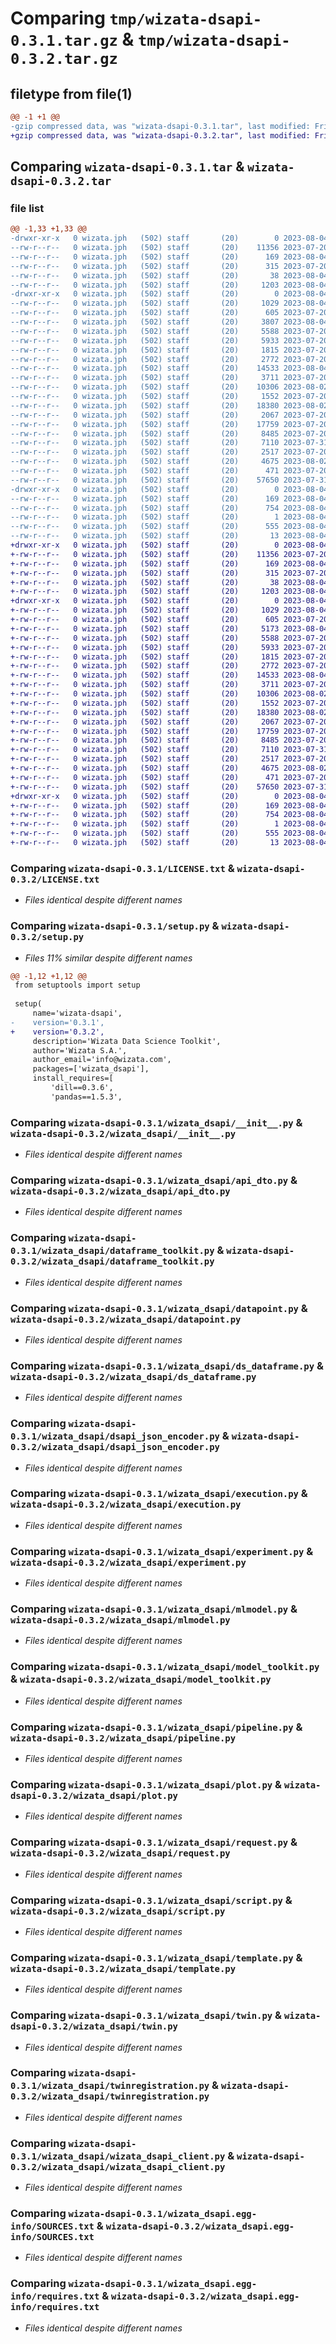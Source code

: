 # Comparing `tmp/wizata-dsapi-0.3.1.tar.gz` & `tmp/wizata-dsapi-0.3.2.tar.gz`

## filetype from file(1)

```diff
@@ -1 +1 @@
-gzip compressed data, was "wizata-dsapi-0.3.1.tar", last modified: Fri Aug  4 10:58:25 2023, max compression
+gzip compressed data, was "wizata-dsapi-0.3.2.tar", last modified: Fri Aug  4 12:44:56 2023, max compression
```

## Comparing `wizata-dsapi-0.3.1.tar` & `wizata-dsapi-0.3.2.tar`

### file list

```diff
@@ -1,33 +1,33 @@
-drwxr-xr-x   0 wizata.jph   (502) staff       (20)        0 2023-08-04 10:58:25.442745 wizata-dsapi-0.3.1/
--rw-r--r--   0 wizata.jph   (502) staff       (20)    11356 2023-07-20 17:32:08.000000 wizata-dsapi-0.3.1/LICENSE.txt
--rw-r--r--   0 wizata.jph   (502) staff       (20)      169 2023-08-04 10:58:25.442631 wizata-dsapi-0.3.1/PKG-INFO
--rw-r--r--   0 wizata.jph   (502) staff       (20)      315 2023-07-20 17:32:08.000000 wizata-dsapi-0.3.1/README.rst
--rw-r--r--   0 wizata.jph   (502) staff       (20)       38 2023-08-04 10:58:25.442786 wizata-dsapi-0.3.1/setup.cfg
--rw-r--r--   0 wizata.jph   (502) staff       (20)     1203 2023-08-04 10:58:07.000000 wizata-dsapi-0.3.1/setup.py
-drwxr-xr-x   0 wizata.jph   (502) staff       (20)        0 2023-08-04 10:58:25.441394 wizata-dsapi-0.3.1/wizata_dsapi/
--rw-r--r--   0 wizata.jph   (502) staff       (20)     1029 2023-08-04 10:57:55.000000 wizata-dsapi-0.3.1/wizata_dsapi/__init__.py
--rw-r--r--   0 wizata.jph   (502) staff       (20)      605 2023-07-20 17:32:08.000000 wizata-dsapi-0.3.1/wizata_dsapi/api_dto.py
--rw-r--r--   0 wizata.jph   (502) staff       (20)     3807 2023-08-04 10:57:55.000000 wizata-dsapi-0.3.1/wizata_dsapi/context.py
--rw-r--r--   0 wizata.jph   (502) staff       (20)     5588 2023-07-20 17:32:08.000000 wizata-dsapi-0.3.1/wizata_dsapi/dataframe_toolkit.py
--rw-r--r--   0 wizata.jph   (502) staff       (20)     5933 2023-07-20 17:32:08.000000 wizata-dsapi-0.3.1/wizata_dsapi/datapoint.py
--rw-r--r--   0 wizata.jph   (502) staff       (20)     1815 2023-07-20 17:32:08.000000 wizata-dsapi-0.3.1/wizata_dsapi/ds_dataframe.py
--rw-r--r--   0 wizata.jph   (502) staff       (20)     2772 2023-07-20 17:32:08.000000 wizata-dsapi-0.3.1/wizata_dsapi/dsapi_json_encoder.py
--rw-r--r--   0 wizata.jph   (502) staff       (20)    14533 2023-08-04 10:57:55.000000 wizata-dsapi-0.3.1/wizata_dsapi/execution.py
--rw-r--r--   0 wizata.jph   (502) staff       (20)     3711 2023-07-20 17:32:08.000000 wizata-dsapi-0.3.1/wizata_dsapi/experiment.py
--rw-r--r--   0 wizata.jph   (502) staff       (20)    10306 2023-08-02 08:42:21.000000 wizata-dsapi-0.3.1/wizata_dsapi/mlmodel.py
--rw-r--r--   0 wizata.jph   (502) staff       (20)     1552 2023-07-20 17:32:08.000000 wizata-dsapi-0.3.1/wizata_dsapi/model_toolkit.py
--rw-r--r--   0 wizata.jph   (502) staff       (20)    18380 2023-08-02 08:42:21.000000 wizata-dsapi-0.3.1/wizata_dsapi/pipeline.py
--rw-r--r--   0 wizata.jph   (502) staff       (20)     2067 2023-07-20 17:32:08.000000 wizata-dsapi-0.3.1/wizata_dsapi/plot.py
--rw-r--r--   0 wizata.jph   (502) staff       (20)    17759 2023-07-20 17:32:08.000000 wizata-dsapi-0.3.1/wizata_dsapi/request.py
--rw-r--r--   0 wizata.jph   (502) staff       (20)     8485 2023-07-20 17:32:08.000000 wizata-dsapi-0.3.1/wizata_dsapi/script.py
--rw-r--r--   0 wizata.jph   (502) staff       (20)     7110 2023-07-31 10:14:43.000000 wizata-dsapi-0.3.1/wizata_dsapi/template.py
--rw-r--r--   0 wizata.jph   (502) staff       (20)     2517 2023-07-20 17:32:08.000000 wizata-dsapi-0.3.1/wizata_dsapi/twin.py
--rw-r--r--   0 wizata.jph   (502) staff       (20)     4675 2023-08-02 08:42:21.000000 wizata-dsapi-0.3.1/wizata_dsapi/twinregistration.py
--rw-r--r--   0 wizata.jph   (502) staff       (20)      471 2023-07-20 17:32:08.000000 wizata-dsapi-0.3.1/wizata_dsapi/wizard_function.py
--rw-r--r--   0 wizata.jph   (502) staff       (20)    57650 2023-07-31 10:14:43.000000 wizata-dsapi-0.3.1/wizata_dsapi/wizata_dsapi_client.py
-drwxr-xr-x   0 wizata.jph   (502) staff       (20)        0 2023-08-04 10:58:25.442449 wizata-dsapi-0.3.1/wizata_dsapi.egg-info/
--rw-r--r--   0 wizata.jph   (502) staff       (20)      169 2023-08-04 10:58:25.000000 wizata-dsapi-0.3.1/wizata_dsapi.egg-info/PKG-INFO
--rw-r--r--   0 wizata.jph   (502) staff       (20)      754 2023-08-04 10:58:25.000000 wizata-dsapi-0.3.1/wizata_dsapi.egg-info/SOURCES.txt
--rw-r--r--   0 wizata.jph   (502) staff       (20)        1 2023-08-04 10:58:25.000000 wizata-dsapi-0.3.1/wizata_dsapi.egg-info/dependency_links.txt
--rw-r--r--   0 wizata.jph   (502) staff       (20)      555 2023-08-04 10:58:25.000000 wizata-dsapi-0.3.1/wizata_dsapi.egg-info/requires.txt
--rw-r--r--   0 wizata.jph   (502) staff       (20)       13 2023-08-04 10:58:25.000000 wizata-dsapi-0.3.1/wizata_dsapi.egg-info/top_level.txt
+drwxr-xr-x   0 wizata.jph   (502) staff       (20)        0 2023-08-04 12:44:56.205997 wizata-dsapi-0.3.2/
+-rw-r--r--   0 wizata.jph   (502) staff       (20)    11356 2023-07-20 17:32:08.000000 wizata-dsapi-0.3.2/LICENSE.txt
+-rw-r--r--   0 wizata.jph   (502) staff       (20)      169 2023-08-04 12:44:56.205883 wizata-dsapi-0.3.2/PKG-INFO
+-rw-r--r--   0 wizata.jph   (502) staff       (20)      315 2023-07-20 17:32:08.000000 wizata-dsapi-0.3.2/README.rst
+-rw-r--r--   0 wizata.jph   (502) staff       (20)       38 2023-08-04 12:44:56.206038 wizata-dsapi-0.3.2/setup.cfg
+-rw-r--r--   0 wizata.jph   (502) staff       (20)     1203 2023-08-04 12:44:52.000000 wizata-dsapi-0.3.2/setup.py
+drwxr-xr-x   0 wizata.jph   (502) staff       (20)        0 2023-08-04 12:44:56.204827 wizata-dsapi-0.3.2/wizata_dsapi/
+-rw-r--r--   0 wizata.jph   (502) staff       (20)     1029 2023-08-04 10:57:55.000000 wizata-dsapi-0.3.2/wizata_dsapi/__init__.py
+-rw-r--r--   0 wizata.jph   (502) staff       (20)      605 2023-07-20 17:32:08.000000 wizata-dsapi-0.3.2/wizata_dsapi/api_dto.py
+-rw-r--r--   0 wizata.jph   (502) staff       (20)     5173 2023-08-04 12:44:52.000000 wizata-dsapi-0.3.2/wizata_dsapi/context.py
+-rw-r--r--   0 wizata.jph   (502) staff       (20)     5588 2023-07-20 17:32:08.000000 wizata-dsapi-0.3.2/wizata_dsapi/dataframe_toolkit.py
+-rw-r--r--   0 wizata.jph   (502) staff       (20)     5933 2023-07-20 17:32:08.000000 wizata-dsapi-0.3.2/wizata_dsapi/datapoint.py
+-rw-r--r--   0 wizata.jph   (502) staff       (20)     1815 2023-07-20 17:32:08.000000 wizata-dsapi-0.3.2/wizata_dsapi/ds_dataframe.py
+-rw-r--r--   0 wizata.jph   (502) staff       (20)     2772 2023-07-20 17:32:08.000000 wizata-dsapi-0.3.2/wizata_dsapi/dsapi_json_encoder.py
+-rw-r--r--   0 wizata.jph   (502) staff       (20)    14533 2023-08-04 10:57:55.000000 wizata-dsapi-0.3.2/wizata_dsapi/execution.py
+-rw-r--r--   0 wizata.jph   (502) staff       (20)     3711 2023-07-20 17:32:08.000000 wizata-dsapi-0.3.2/wizata_dsapi/experiment.py
+-rw-r--r--   0 wizata.jph   (502) staff       (20)    10306 2023-08-02 08:42:21.000000 wizata-dsapi-0.3.2/wizata_dsapi/mlmodel.py
+-rw-r--r--   0 wizata.jph   (502) staff       (20)     1552 2023-07-20 17:32:08.000000 wizata-dsapi-0.3.2/wizata_dsapi/model_toolkit.py
+-rw-r--r--   0 wizata.jph   (502) staff       (20)    18380 2023-08-02 08:42:21.000000 wizata-dsapi-0.3.2/wizata_dsapi/pipeline.py
+-rw-r--r--   0 wizata.jph   (502) staff       (20)     2067 2023-07-20 17:32:08.000000 wizata-dsapi-0.3.2/wizata_dsapi/plot.py
+-rw-r--r--   0 wizata.jph   (502) staff       (20)    17759 2023-07-20 17:32:08.000000 wizata-dsapi-0.3.2/wizata_dsapi/request.py
+-rw-r--r--   0 wizata.jph   (502) staff       (20)     8485 2023-07-20 17:32:08.000000 wizata-dsapi-0.3.2/wizata_dsapi/script.py
+-rw-r--r--   0 wizata.jph   (502) staff       (20)     7110 2023-07-31 10:14:43.000000 wizata-dsapi-0.3.2/wizata_dsapi/template.py
+-rw-r--r--   0 wizata.jph   (502) staff       (20)     2517 2023-07-20 17:32:08.000000 wizata-dsapi-0.3.2/wizata_dsapi/twin.py
+-rw-r--r--   0 wizata.jph   (502) staff       (20)     4675 2023-08-02 08:42:21.000000 wizata-dsapi-0.3.2/wizata_dsapi/twinregistration.py
+-rw-r--r--   0 wizata.jph   (502) staff       (20)      471 2023-07-20 17:32:08.000000 wizata-dsapi-0.3.2/wizata_dsapi/wizard_function.py
+-rw-r--r--   0 wizata.jph   (502) staff       (20)    57650 2023-07-31 10:14:43.000000 wizata-dsapi-0.3.2/wizata_dsapi/wizata_dsapi_client.py
+drwxr-xr-x   0 wizata.jph   (502) staff       (20)        0 2023-08-04 12:44:56.205699 wizata-dsapi-0.3.2/wizata_dsapi.egg-info/
+-rw-r--r--   0 wizata.jph   (502) staff       (20)      169 2023-08-04 12:44:56.000000 wizata-dsapi-0.3.2/wizata_dsapi.egg-info/PKG-INFO
+-rw-r--r--   0 wizata.jph   (502) staff       (20)      754 2023-08-04 12:44:56.000000 wizata-dsapi-0.3.2/wizata_dsapi.egg-info/SOURCES.txt
+-rw-r--r--   0 wizata.jph   (502) staff       (20)        1 2023-08-04 12:44:56.000000 wizata-dsapi-0.3.2/wizata_dsapi.egg-info/dependency_links.txt
+-rw-r--r--   0 wizata.jph   (502) staff       (20)      555 2023-08-04 12:44:56.000000 wizata-dsapi-0.3.2/wizata_dsapi.egg-info/requires.txt
+-rw-r--r--   0 wizata.jph   (502) staff       (20)       13 2023-08-04 12:44:56.000000 wizata-dsapi-0.3.2/wizata_dsapi.egg-info/top_level.txt
```

### Comparing `wizata-dsapi-0.3.1/LICENSE.txt` & `wizata-dsapi-0.3.2/LICENSE.txt`

 * *Files identical despite different names*

### Comparing `wizata-dsapi-0.3.1/setup.py` & `wizata-dsapi-0.3.2/setup.py`

 * *Files 11% similar despite different names*

```diff
@@ -1,12 +1,12 @@
 from setuptools import setup
 
 setup(
     name='wizata-dsapi',
-    version='0.3.1',
+    version='0.3.2',
     description='Wizata Data Science Toolkit',
     author='Wizata S.A.',
     author_email='info@wizata.com',
     packages=['wizata_dsapi'],
     install_requires=[
         'dill==0.3.6',
         'pandas==1.5.3',
```

### Comparing `wizata-dsapi-0.3.1/wizata_dsapi/__init__.py` & `wizata-dsapi-0.3.2/wizata_dsapi/__init__.py`

 * *Files identical despite different names*

### Comparing `wizata-dsapi-0.3.1/wizata_dsapi/api_dto.py` & `wizata-dsapi-0.3.2/wizata_dsapi/api_dto.py`

 * *Files identical despite different names*

### Comparing `wizata-dsapi-0.3.1/wizata_dsapi/dataframe_toolkit.py` & `wizata-dsapi-0.3.2/wizata_dsapi/dataframe_toolkit.py`

 * *Files identical despite different names*

### Comparing `wizata-dsapi-0.3.1/wizata_dsapi/datapoint.py` & `wizata-dsapi-0.3.2/wizata_dsapi/datapoint.py`

 * *Files identical despite different names*

### Comparing `wizata-dsapi-0.3.1/wizata_dsapi/ds_dataframe.py` & `wizata-dsapi-0.3.2/wizata_dsapi/ds_dataframe.py`

 * *Files identical despite different names*

### Comparing `wizata-dsapi-0.3.1/wizata_dsapi/dsapi_json_encoder.py` & `wizata-dsapi-0.3.2/wizata_dsapi/dsapi_json_encoder.py`

 * *Files identical despite different names*

### Comparing `wizata-dsapi-0.3.1/wizata_dsapi/execution.py` & `wizata-dsapi-0.3.2/wizata_dsapi/execution.py`

 * *Files identical despite different names*

### Comparing `wizata-dsapi-0.3.1/wizata_dsapi/experiment.py` & `wizata-dsapi-0.3.2/wizata_dsapi/experiment.py`

 * *Files identical despite different names*

### Comparing `wizata-dsapi-0.3.1/wizata_dsapi/mlmodel.py` & `wizata-dsapi-0.3.2/wizata_dsapi/mlmodel.py`

 * *Files identical despite different names*

### Comparing `wizata-dsapi-0.3.1/wizata_dsapi/model_toolkit.py` & `wizata-dsapi-0.3.2/wizata_dsapi/model_toolkit.py`

 * *Files identical despite different names*

### Comparing `wizata-dsapi-0.3.1/wizata_dsapi/pipeline.py` & `wizata-dsapi-0.3.2/wizata_dsapi/pipeline.py`

 * *Files identical despite different names*

### Comparing `wizata-dsapi-0.3.1/wizata_dsapi/plot.py` & `wizata-dsapi-0.3.2/wizata_dsapi/plot.py`

 * *Files identical despite different names*

### Comparing `wizata-dsapi-0.3.1/wizata_dsapi/request.py` & `wizata-dsapi-0.3.2/wizata_dsapi/request.py`

 * *Files identical despite different names*

### Comparing `wizata-dsapi-0.3.1/wizata_dsapi/script.py` & `wizata-dsapi-0.3.2/wizata_dsapi/script.py`

 * *Files identical despite different names*

### Comparing `wizata-dsapi-0.3.1/wizata_dsapi/template.py` & `wizata-dsapi-0.3.2/wizata_dsapi/template.py`

 * *Files identical despite different names*

### Comparing `wizata-dsapi-0.3.1/wizata_dsapi/twin.py` & `wizata-dsapi-0.3.2/wizata_dsapi/twin.py`

 * *Files identical despite different names*

### Comparing `wizata-dsapi-0.3.1/wizata_dsapi/twinregistration.py` & `wizata-dsapi-0.3.2/wizata_dsapi/twinregistration.py`

 * *Files identical despite different names*

### Comparing `wizata-dsapi-0.3.1/wizata_dsapi/wizata_dsapi_client.py` & `wizata-dsapi-0.3.2/wizata_dsapi/wizata_dsapi_client.py`

 * *Files identical despite different names*

### Comparing `wizata-dsapi-0.3.1/wizata_dsapi.egg-info/SOURCES.txt` & `wizata-dsapi-0.3.2/wizata_dsapi.egg-info/SOURCES.txt`

 * *Files identical despite different names*

### Comparing `wizata-dsapi-0.3.1/wizata_dsapi.egg-info/requires.txt` & `wizata-dsapi-0.3.2/wizata_dsapi.egg-info/requires.txt`

 * *Files identical despite different names*

